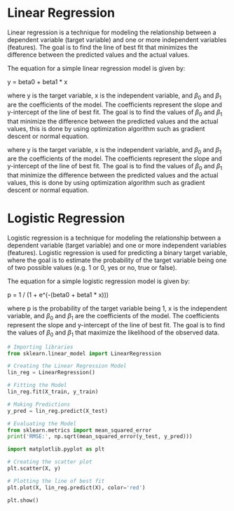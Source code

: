 # Linear Regression
Linear regression is a technique for modeling the relationship between a dependent variable (target variable) and one or more independent variables (features). The goal is to find the line of best fit that minimizes the difference between the predicted values and the actual values.

The equation for a simple linear regression model is given by:

y = beta0 + beta1 * x

where y is the target variable, x is the independent variable, and $\beta_0$ and $\beta_1$ are the coefficients of the model. The coefficients represent the slope and y-intercept of the line of best fit. The goal is to find the values of $\beta_0$ and $\beta_1$ that minimize the difference between the predicted values and the actual values, this is done by using optimization algorithm such as gradient descent or normal equation.

where y is the target variable, x is the independent variable, and $\beta_0$ and $\beta_1$ are the coefficients of the model. The coefficients represent the slope and y-intercept of the line of best fit. The goal is to find the values of $\beta_0$ and $\beta_1$ that minimize the difference between the predicted values and the actual values, this is done by using optimization algorithm such as gradient descent or normal equation.

# Logistic Regression
Logistic regression is a technique for modeling the relationship between a dependent variable (target variable) and one or more independent variables (features). Logistic regression is used for predicting a binary target variable, where the goal is to estimate the probability of the target variable being one of two possible values (e.g. 1 or 0, yes or no, true or false).

The equation for a simple logistic regression model is given by:

p = 1 / (1 + e^(-(beta0 + beta1 * x)))

 
where p is the probability of the target variable being 1, x is the independent variable, and $\beta_0$ and $\beta_1$ are the coefficients of the model. The coefficients represent the slope and y-intercept of the line of best fit. The goal is to find the values of $\beta_0$ and $\beta_1$ that maximize the likelihood of the observed data.

```Python
# Importing libraries
from sklearn.linear_model import LinearRegression

# Creating the Linear Regression Model
lin_reg = LinearRegression()

# Fitting the Model
lin_reg.fit(X_train, y_train)

# Making Predictions
y_pred = lin_reg.predict(X_test)

# Evaluating the Model
from sklearn.metrics import mean_squared_error
print('RMSE:', np.sqrt(mean_squared_error(y_test, y_pred)))
```
```Python
import matplotlib.pyplot as plt

# Creating the scatter plot
plt.scatter(X, y)

# Plotting the line of best fit
plt.plot(X, lin_reg.predict(X), color='red')

plt.show()
```


